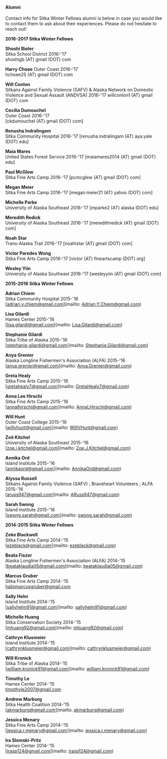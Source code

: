 #### Alumni

Contact info for Sitka Winter Fellows alumni is below in case you would like to contact them to ask about their experiences. Please do not hesitate to reach out! 

**2016-2017 Sitka Winter Fellows** 

**Shoshi Bieler**  
Sitka School District 2016-'17  
shoshigb (AT) gmail (DOT) com

**Harry Choee** 
Outer Coast 2016-'17  
hchoee25 (AT) gmail (DOT) com

**Will Conlon**  
Sitkans Against Family Violence (SAFV) & Alaska Network on Domestic Violence and Sexual Assault (ANDVSA) 2016-'17
willconlon1 (AT) gmail (DOT) com

**Cecilia Dumouchel**  
Outer Coast 2016-'17  
[ckdumouchel (AT) gmail (DOT) com]

**Renusha Indralingam**  
Sitka Community Hospital 2016-'17
[renusha.indralingam (AT) aya.yale (DOT) edu]

**Maia Mares**  
United States Forest Service 2016-'17
[maiamares2014 (AT) gmail (DOT) edu]

**Paul McGlew**  
Sitka Fine Arts Camp 2016-'17
[pcmcglew (AT) gmail (DOT) com]

**Megan Meier**  
Sitka Fine Arts Camp 2016-'17
[megan.meier21 (AT) yahoo (DOT) com]

**Michelle Parke**  
University of Alaska Southeast 2016-'17
[mparke2 (AT) alaska (DOT) edu]

**Meredith Redick**  
University of Alaska Southeast 2016-'17
[meredithredick (AT) gmail (DOT) com]

**Noah Star**  
Trans-Alaska Trail 2016-'17 
[noahistar (AT) gmail (DOT) com]

**Victor Paredes Wong**  
Sitka Fine Arts Camp 2016-'17
[victor (AT) fineartscamp (DOT) org]

**Wesley Yiin**  
University of Alaska Southeast 2016-'17
[wesleyyiin (AT) gmail (DOT) com]


**2015-2016 Sitka Winter Fellows**

**Adrian Chiem**  
Sitka Community Hospital 2015-'16  
[adrian.y.chiem@gmail.com](mailto: Adrian.Y.Chiem@gmail.com)

**Lisa Gilardi**  
Hames Center 2015-'16  
[lisa.gilardi@gmail.com](mailto: Lisa.Gilardi@gmail.com)

**Stephanie Gilardi**  
Sitka Tribe of Alaska 2015-'16  
[stephanie.gilardi@gmail.com](mailto: Stephanie.Gilardi@gmail.com)

**Anya Grenier**  
Alaska Longline Fishermen's Association (ALFA) 2015-'16  
[anya.grenier@gmail.com](mailto: Anya.Grenier@gmail.com)

**Greta Healy**  
Sitka Fine Arts Camp 2015-'16  
[gretahealy7@gmail.com](mailto: GretaHealy7@gmail.com)

**Anna Lee Hirschi**  
Sitka Fine Arts Camp 2015-'16  
[annalhirschi@gmail.com](mailto: AnnaLHirschi@gmail.com)

**Will Hunt**  
Outer Coast College 2015-'16  
[willvhunt@gmail.com](mailto: WillVHunt@gmail.com)

**Zoë Kitchel**  
University of Alaska Southeast 2015-'16  
[zoe.j.kitchel@gmail.com](mailto: Zoe.J.Kitchel@gmail.com)

**Annika Ord**  
Island Institute 2015-'16  
[annikaord@gmail.com](mailto: AnnikaOrd@gmail.com)

**Alyssa Russell**  
Sitkans Against Family Violence (SAFV) ; Braveheart Volunteers ; ALFA  2015-'16  
[aruss947@gmail.com](mailto: ARuss947@gmail.com)

**Sarah Swong**  
Island Institute 2015-'16  
[swong.sarah@gmail.com](mailto: swong.sarah@gmail.com)


**2014-2015 Sitka Winter Fellows** 

**Zeke Blackwell**  
Sitka Fine Arts Camp 2014-'15  
[ezeblack@gmail.com](mailto: ezeblack@gmail.com)

**Beata Fiszer**  
Alaska Longline Fishermen's Association (ALFA) 2014-'15  
[beataklaudia05@gmail.com](mailto: beataklaudia05@gmail.com)

**Marcus Gruber**  
Sitka Fine Arts Camp 2014-'15  
[hallomarcusgruber@gmail.com](mailto:hallomarcusgruber@gmail.com)

**Sally Helm**  
Island Institute 2014-'15  
[sallyhelm91@gmail.com](mailto: sallyhelm91@gmail.com)

**Michelle Huang**  
Sitka Conservation Society 2014-'15  
[mhuang92@gmail.com](mailto: mhuang92@gmail.com)

**Cathryn Klusmeier**  
Island Institute 2014-'15  
[cathrynklusmeier@gmail.com](mailto: cathrynklusmeier@gmail.com)

**Will Kronick**  
Sitka Tribe of Alaska 2014-'15  
[william.kronick91@gmail.com](mailto: william.kronick91@gmail.com)

**Timothy Le**  
Hames Center 2014-'15  
[timothyle2007@gmail.com](mailto:timothyle2007@gmail.com)

**Andrew Marburg**  
Sitka Health Coalition 2014-'15  
[akmarburg@gmail.com](mailto: akmarburg@gmail.com)

**Jessica Menary**  
Sitka Fine Arts Camp 2014-'15  
[jessica.r.menary@gmail.com](mailto: jessica.r.menary@gmail.com)

**Ira Slomski-Pritz**  
Hames Center 2014-'15  
[irasp124@gmail.com](mailto: irasp124@gmail.com)

























